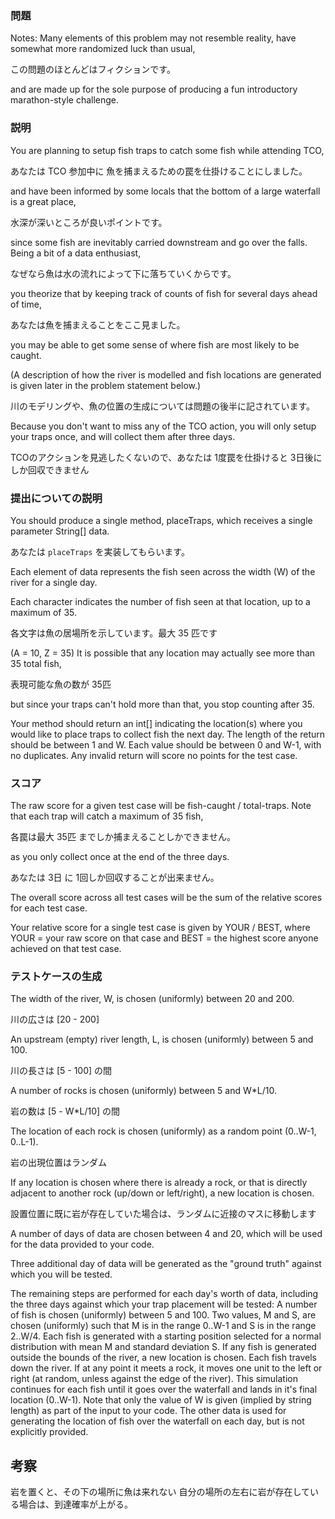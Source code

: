 ### 問題

Notes: Many elements of this problem may not resemble reality, have somewhat more randomized luck than usual,

この問題のほとんどはフィクションです。

and are made up for the sole purpose of producing a fun introductory marathon-style challenge.


### 説明

You are planning to setup fish traps to catch some fish while attending TCO,

あなたは TCO 参加中に 魚を捕まえるための罠を仕掛けることにしました。

and have been informed by some locals that the bottom of a large waterfall is a great place,

水深が深いところが良いポイントです。

since some fish are inevitably carried downstream and go over the falls. Being a bit of a data enthusiast,

なぜなら魚は水の流れによって下に落ちていくからです。

you theorize that by keeping track of counts of fish for several days ahead of time,

あなたは魚を捕まえることをここ見ました。

you may be able to get some sense of where fish are most likely to be caught.

(A description of how the river is modelled and fish locations are generated is given later in the problem statement below.)

川のモデリングや、魚の位置の生成については問題の後半に記されています。

Because you don't want to miss any of the TCO action, you will only setup your traps once, and will collect them after three days.

TCOのアクションを見逃したくないので、あなたは 1度罠を仕掛けると 3日後にしか回収できません


### 提出についての説明

You should produce a single method, placeTraps, which receives a single parameter String[] data.

あなたは `placeTraps` を実装してもらいます。

Each element of data represents the fish seen across the width (W) of the river for a single day.

Each character indicates the number of fish seen at that location, up to a maximum of 35.

各文字は魚の居場所を示しています。最大 35 匹です

(A = 10, Z = 35) It is possible that any location may actually see more than 35 total fish,

表現可能な魚の数が 35匹

but since your traps can't hold more than that, you stop counting after 35.

Your method should return an int[] indicating the location(s) where you would like to place traps to collect fish the next day. The length of the return should be between 1 and W. Each value should be between 0 and W-1, with no duplicates. Any invalid return will score no points for the test case.


### スコア

The raw score for a given test case will be fish-caught / total-traps. Note that each trap will catch a maximum of 35 fish,

各罠は最大 35匹 までしか捕まえることしかできません。

as you only collect once at the end of the three days.

あなたは 3日 に 1回しか回収することが出来ません。

The overall score across all test cases will be the sum of the relative scores for each test case.

Your relative score for a single test case is given by YOUR / BEST, where YOUR = your raw score on that case and BEST = the highest score anyone achieved on that test case.



### テストケースの生成

The width of the river, W, is chosen (uniformly) between 20 and 200.

川の広さは [20 - 200]

An upstream (empty) river length, L, is chosen (uniformly) between 5 and 100.

川の長さは [5 - 100] の間

A number of rocks is chosen (uniformly) between 5 and W*L/10.

岩の数は [5 - W*L/10] の間

The location of each rock is chosen (uniformly) as a random point (0..W-1, 0..L-1).

岩の出現位置はランダム

If any location is chosen where there is already a rock, or that is directly adjacent to another rock (up/down or left/right), a new location is chosen.

設置位置に既に岩が存在していた場合は、ランダムに近接のマスに移動します

A number of days of data are chosen between 4 and 20, which will be used for the data provided to your code.

Three additional day of data will be generated as the "ground truth" against which you will be tested.


The remaining steps are performed for each day's worth of data, including the three days against which your trap placement will be tested:
A number of fish is chosen (uniformly) between 5 and 100.
Two values, M and S, are chosen (uniformly) such that M is in the range 0..W-1 and S is in the range 2..W/4.
Each fish is generated with a starting position selected for a normal distribution with mean M and standard deviation S.
If any fish is generated outside the bounds of the river, a new location is chosen.
Each fish travels down the river. If at any point it meets a rock, it moves one unit to the left or right (at random, unless against the edge of the river).
This simulation continues for each fish until it goes over the waterfall and lands in it's final location (0..W-1).
Note that only the value of W is given (implied by string length) as part of the input to your code. The other data is used for generating the location of fish over the waterfall on each day, but is not explicitly provided.


## 考察

岩を置くと、その下の場所に魚は来れない
自分の場所の左右に岩が存在している場合は、到達確率が上がる。